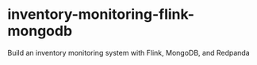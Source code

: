 # inventory-monitoring-flink-mongodb
Build an inventory monitoring system with Flink, MongoDB, and Redpanda
